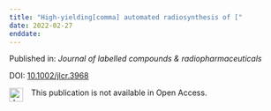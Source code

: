 ```yaml
---
title: "High-yielding[comma] automated radiosynthesis of ["
date: 2022-02-27
enddate:
---
```


Published in: *Journal of labelled compounds & radiopharmaceuticals*

DOI: [10.1002/jlcr.3968](https://doi.org/10.1002/jlcr.3968)

<img src="https://upload.wikimedia.org/wikipedia/commons/thumb/0/0e/Closed_Access_logo_transparent.svg/1200px-Closed_Access_logo_transparent.svg.png" alt="drawing" width="25" align="left"/> &nbsp;&nbsp;&nbsp;This publication is not available in Open Access.


